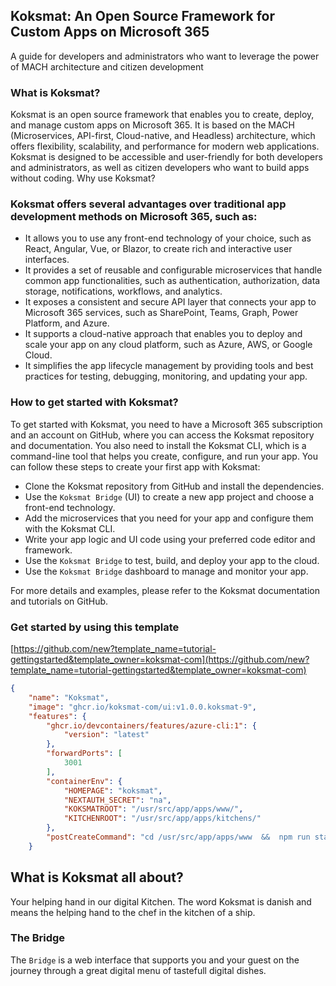 ## Koksmat: An Open Source Framework for Custom Apps on Microsoft 365

A guide for developers and administrators who want to leverage the power of MACH architecture and citizen development

### What is Koksmat?

Koksmat is an open source framework that enables you to create, deploy, and manage custom apps on Microsoft 365. It is based on the MACH (Microservices, API-first, Cloud-native, and Headless) architecture, which offers flexibility, scalability, and performance for modern web applications. Koksmat is designed to be accessible and user-friendly for both developers and administrators, as well as citizen developers who want to build apps without coding.
Why use Koksmat?

### Koksmat offers several advantages over traditional app development methods on Microsoft 365, such as:

-	It allows you to use any front-end technology of your choice, such as React, Angular, Vue, or Blazor, to create rich and interactive user interfaces.
-	It provides a set of reusable and configurable microservices that handle common app functionalities, such as authentication, authorization, data storage, notifications, workflows, and analytics.
-	It exposes a consistent and secure API layer that connects your app to Microsoft 365 services, such as SharePoint, Teams, Graph, Power Platform, and Azure.
-	It supports a cloud-native approach that enables you to deploy and scale your app on any cloud platform, such as Azure, AWS, or Google Cloud.
-	It simplifies the app lifecycle management by providing tools and best practices for testing, debugging, monitoring, and updating your app.

### How to get started with Koksmat?

To get started with Koksmat, you need to have a Microsoft 365 subscription and an account on GitHub, where you can access the Koksmat repository and documentation. You also need to install the Koksmat CLI, which is a command-line tool that helps you create, configure, and run your app. You can follow these steps to create your first app with Koksmat:

-	Clone the Koksmat repository from GitHub and install the dependencies.
-	Use the `Koksmat Bridge` (UI) to create a new app project and choose a front-end technology.
-	Add the microservices that you need for your app and configure them with the Koksmat CLI.
-	Write your app logic and UI code using your preferred code editor and framework.
-	Use the `Koksmat Bridge` to test, build, and deploy your app to the cloud.
-	Use the `Koksmat Bridge` dashboard to manage and monitor your app.

For more details and examples, please refer to the Koksmat documentation and tutorials on GitHub.

### Get started by using this template

[https://github.com/new?template_name=tutorial-gettingstarted&template_owner=koksmat-com](https://github.com/new?template_name=tutorial-gettingstarted&template_owner=koksmat-com)



```json ./devcontainer/devcon
{
	"name": "Koksmat",
	"image": "ghcr.io/koksmat-com/ui:v1.0.0.koksmat-9",
	"features": {
		"ghcr.io/devcontainers/features/azure-cli:1": {
			"version": "latest"
		},
		"forwardPorts": [
			3001
		],
		"containerEnv": {
			"HOMEPAGE": "koksmat",
			"NEXTAUTH_SECRET": "na",
			"KOKSMATROOT": "/usr/src/app/apps/www/",
			"KITCHENROOT": "/usr/src/app/apps/kitchens/"
		},
		"postCreateCommand": "cd /usr/src/app/apps/www  &&  npm run start"
	}

```


## What is Koksmat all about?

Your helping hand in our digital Kitchen. The word
Koksmat is danish and means the helping hand to the chef in the kitchen
of a ship.

### The Bridge
The `Bridge` is a web interface that supports you and your guest on the journey through a great digital menu of tastefull digital dishes. 

